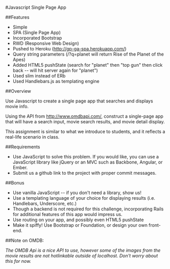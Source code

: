 #Javascript Single Page App

##Features

* Simple
* SPA (Single Page App)
* Incorporated Bootstrap
* RWD (Responsive Web Design)
* Pushed to Heroku (http://gp-ga-spa.herokuapp.com/)
* Query string parameters (/?q=planet   will return Rise of the Planet of the Apes)
* Added HTML5 pushState (search for "planet" then "top gun" then click back -- will hit server again for "planet")
* Used slim instead of ERb
* Used Handlebars.js as templating engine

##Overview

Use Javascript to create a single page app that searches and displays movie info.

Using the API from http://www.omdbapi.com/, construct a single-page app that will have a search input, movie search results, and movie detail display.

This assignment is similar to what we introduce to students, and it reflects a real-life scenario in class.

##Requirements

- Use JavaScript to solve this problem. If you would like, you can use a JavaScript library like jQuery or an MVC such as Backbone, Angular, or Ember.
- Submit us a github link to the project with proper commit messages.

##Bonus

- Use vanilla JavaScript -- if you don't need a library, show us!
- Use a templating language of your choice for displaying results (i.e. Handlebars, Underscore, etc.)
- Though a backend is not required for this challenge, incorporating Rails for additional features of this app would impress us.
- Use routing on your app, and possibly even HTML5 pushState
- Make it spiffy! Use Bootstrap or Foundation, or design your own front-end.

##Note on OMDB:

*The OMDB Api is a nice API to use, however some of the images from the movie results are not hotlinkable outside of localhost. Don't worry about this for now.*
